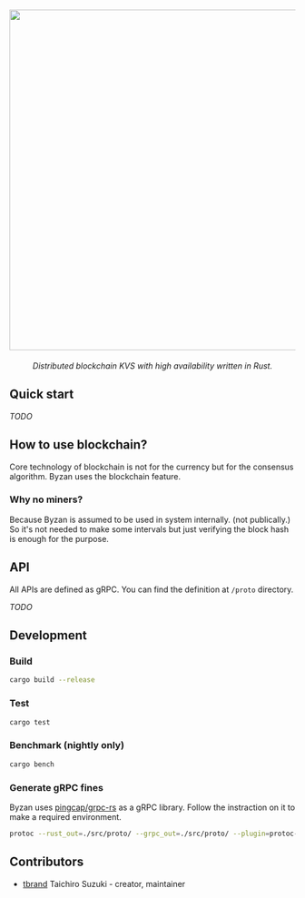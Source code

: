 <h1 align="center">
  <img src="https://user-images.githubusercontent.com/3483230/45586645-ee774800-b935-11e8-971e-3a72e71db9ba.jpg" width="600px" />
</h1>

<p align="center">
  <i>Distributed blockchain KVS with high availability written in Rust.</i>
</p>

## Quick start

<i>TODO</i>

## How to use blockchain?

Core technology of blockchain is not for the currency but for the consensus algorithm.
Byzan uses the blockchain feature.

### Why no miners?

Because Byzan is assumed to be used in system internally. (not publically.)
So it's not needed to make some intervals but just verifying the block hash is enough for the purpose.

## API

All APIs are defined as gRPC. You can find the definition at `/proto` directory.

<i>TODO</i>

## Development

### Build
```bash
cargo build --release
```

### Test
```bash
cargo test
```

### Benchmark (nightly only)
```bash
cargo bench
```

### Generate gRPC fines

Byzan uses [pingcap/grpc-rs](https://github.com/pingcap/grpc-rs) as a gRPC library.
Follow the instraction on it to make a required environment.

```bash
protoc --rust_out=./src/proto/ --grpc_out=./src/proto/ --plugin=protoc-gen-grpc=`which grpc_rust_plugin` proto/byzan.proto
```

## Contributors
- [tbrand](https://github.com/tbrand) Taichiro Suzuki - creator, maintainer
